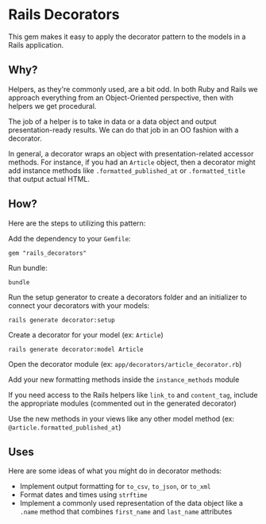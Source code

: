 Rails Decorators
================

This gem makes it easy to apply the decorator pattern to the models in a Rails application.

## Why?

Helpers, as they're commonly used, are a bit odd. In both Ruby and Rails we approach everything from an Object-Oriented perspective, then with helpers we get procedural.

The job of a helper is to take in data or a data object and output presentation-ready results. We can do that job in an OO fashion with a decorator.

In general, a decorator wraps an object with presentation-related accessor methods. For instance, if you had an `Article` object, then a decorator might add instance methods like `.formatted_published_at` or `.formatted_title` that output actual HTML.

## How?

Here are the steps to utilizing this pattern:

Add the dependency to your `Gemfile`:

```
gem "rails_decorators"
```

Run bundle:

```
bundle
```

Run the setup generator to create a decorators folder and an initializer to connect your decorators with your models:

```
rails generate decorator:setup
```

Create a decorator for your model (ex: `Article`)

```
rails generate decorator:model Article
```

Open the decorator module (ex: `app/decorators/article_decorator.rb`)

Add your new formatting methods inside the `instance_methods` module

If you need access to the Rails helpers like `link_to` and `content_tag`, include the appropriate modules (commented out in the generated decorator)

Use the new methods in your views like any other model method (ex: `@article.formatted_published_at`)

## Uses

Here are some ideas of what you might do in decorator methods:

* Implement output formatting for `to_csv`, `to_json`, or `to_xml`
* Format dates and times using `strftime`
* Implement a commonly used representation of the data object like a `.name` method that combines `first_name` and `last_name` attributes
